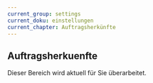 ```yaml
---
current_group: settings
current_doku: einstellungen
current_chapter: Auftragsherkünfte
---
```


## Auftragsherkuenfte

Dieser Bereich wird aktuell für Sie überarbeitet.